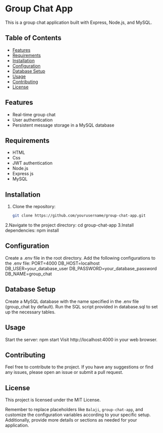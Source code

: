 # Group Chat App

This is a group chat application built with Express, Node.js, and MySQL.

## Table of Contents
- [Features](#features)
- [Requirements](#requirements)
- [Installation](#installation)
- [Configuration](#configuration)
- [Database Setup](#database-setup)
- [Usage](#usage)
- [Contributing](#contributing)
- [License](#license)

## Features
- Real-time group chat
- User authentication
- Persistent message storage in a MySQL database

## Requirements
- HTML
- Css
- JWT authentication
- Node.js
- Express js
- MySQL 

## Installation
1. Clone the repository:
   ```bash
   git clone https://github.com/yourusername/group-chat-app.git
2.Navigate to the project directory:
cd group-chat-app
3.Install dependencies:
npm install
## Configuration
Create a .env file in the root directory.
Add the following configurations to the .env file:
PORT=4000
DB_HOST=localhost
DB_USER=your_database_user
DB_PASSWORD=your_database_password
DB_NAME=group_chat
## Database Setup
Create a MySQL database with the name specified in the .env file (group_chat by default).
Run the SQL script provided in database.sql to set up the necessary tables.
## Usage
Start the server:
npm start
Visit http://localhost:4000 in your web browser.

## Contributing
Feel free to contribute to the project. If you have any suggestions or find any issues, please open an issue or submit a pull request.

## License
This project is licensed under the MIT License.


Remember to replace placeholders like `Balaji`, `group-chat-app`, and customize the configuration variables according to your specific setup. Additionally, provide more details or sections as needed for your application.
